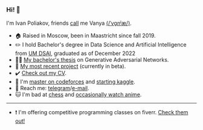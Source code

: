 ### Hi! 👋

I'm Ivan Poliakov, friends [call](https://en.wikipedia.org/wiki/Eastern_Slavic_naming_customs#Diminutive_forms) me Vanya [(/ˈvɑ̟nʲæ/)](https://www.youtube.com/watch?v=FuaHiDwSc5o). <br/>

- 🏠 Raised in Moscow, been in Maastricht since fall 2019.
- ✏️ I hold Bachelor's degree in Data Science and Artificial Intelligence from [UM DSAI](https://www.maastrichtuniversity.nl/education/bachelor/data-science-and-artificial-intelligence), graduated as of December 2022
- 👨‍🎓 [My bachelor's thesis](https://github.com/M1v1savva/anime-thesis/blob/main/thesis_final.pdf) on Generative Adversarial Networks.
- 📖 [My most recent project](https://chesslines.onrender.com) (currently in beta).  
- ✔️ [Check out my CV](https://github.com/M1v1savva/M1v1savva/blob/main/CV.pdf). 
- 🥇 I'm [master on codeforces](https://codeforces.com/profile/M1v1savva1601) and [starting kaggle](https://www.kaggle.com/m1v1savva).
- 💬 Reach me: [telegram](https://t.me/M1v1savva1601)/[e-mail](ivan.polyakov.01@gmail.com). 
- 🐱 I'm bad at [chess](https://www.chess.com/member/m1v1savva) and [occasionally watch anime](https://shikimori.one/M1v1savva1601).
--- 
-  ❗ I'm offering competitive programming classes on fiverr. [Check them out!](https://www.fiverr.com/share/DKxe6N)

<!--
**M1v1savva/M1v1savva** is a ✨ _special_ ✨ repository because its `README.md` (this file) appears on your GitHub profile.

Here are some ideas to get you started:

- 🔭 I’m currently working on ...
- 🌱 I’m currently learning ...
- 👯 I’m looking to collaborate on ...
- 🤔 I’m looking for help with ...
- 💬 Ask me about ...
- 📫 How to reach me: ...
- 😄 Pronouns: ...
- ⚡ Fun fact: ...
-->
